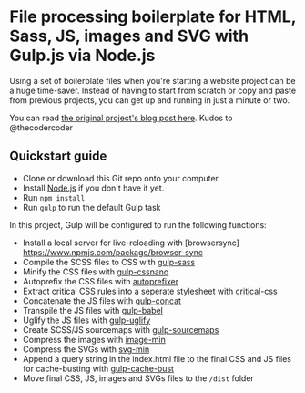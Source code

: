 # File processing boilerplate for HTML, Sass, JS, images and SVG with Gulp.js via Node.js

Using a set of boilerplate files when you're starting a website project can be a huge time-saver. Instead of having to start from scratch or copy and paste from previous projects, you can get up and running in just a minute or two.

You can read [the original project's blog post here](https://coder-coder.com/gulp-4-walk-through).
Kudos to @thecodercoder

## Quickstart guide

* Clone or download this Git repo onto your computer.
* Install [Node.js](https://nodejs.org/en/) if you don't have it yet.
* Run `npm install`
* Run `gulp` to run the default Gulp task

In this project, Gulp will be configured to run the following functions:

* Install a local server for live-reloading with [browsersync] https://www.npmjs.com/package/browser-sync 
* Compile the SCSS files to CSS with [gulp-sass](https://www.npmjs.com/package/gulp-sass)
* Minify the CSS files with [gulp-cssnano](https://www.npmjs.com/package/gulp-cssnano)
* Autoprefix the CSS files with [autoprefixer](https://www.npmjs.com/package/gulp-autoprefixer)
* Extract critical CSS rules into a seperate stylesheet with [critical-css](https://www.npmjs.com/package/gulp-critical-css)
* Concatenate the JS files with [gulp-concat](https://www.npmjs.com/package/gulp-concat)
* Transpile the JS files with [gulp-babel](https://www.npmjs.com/package/gulp-babel)
* Uglify the JS files with [gulp-uglify](https://www.npmjs.com/package/gulp-uglify)
* Create SCSS/JS sourcemaps with [gulp-sourcemaps](https://www.npmjs.com/package/gulp-sourcemaps)
* Compress the images with [image-min](https://www.npmjs.com/package/gulp-imagemin)
* Compress the SVGs with [svg-min](https://www.npmjs.com/package/gulp-svgmin)
* Append a query string in the index.html file to the final CSS and JS files for cache-busting with [gulp-cache-bust](https://www.npmjs.com/package/gulp-cache-bust)
* Move final CSS, JS, images and SVGs files to the `/dist` folder

